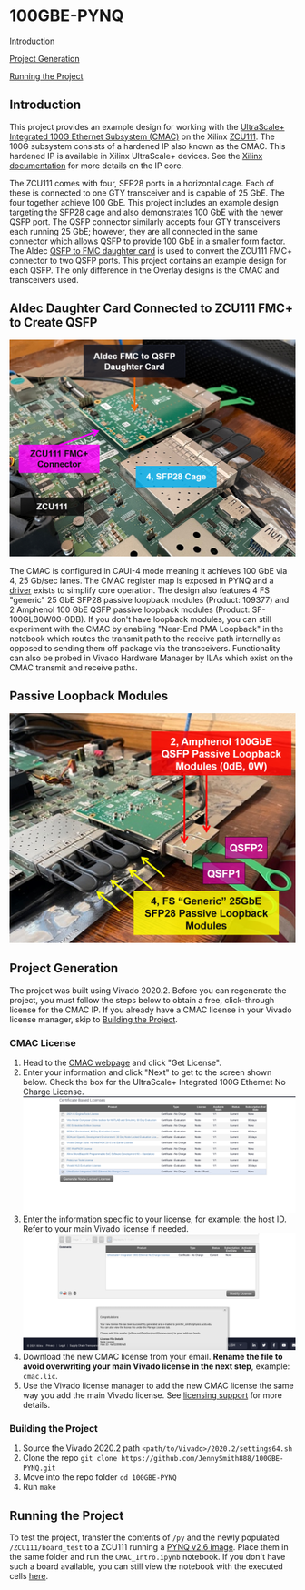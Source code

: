 # 100GBE-PYNQ
[Introduction](https://github.com/JennySmith888/100GBE-PYNQ#introduction)

[Project Generation](https://github.com/JennySmith888/100GBE-PYNQ#project-generation)

[Running the Project](https://github.com/JennySmith888/100GBE-PYNQ#running-the-project)

## Introduction
This project provides an example design for working with the [UltraScale+ Integrated 100G Ethernet Subsystem (CMAC)](https://www.xilinx.com/products/intellectual-property/cmac_usplus.html) on the Xilinx [ZCU111](https://www.xilinx.com/support/documentation/boards_and_kits/zcu111/ug1271-zcu111-eval-bd.pdf). The 100G subsystem consists of a hardened IP also known as the CMAC. This hardened IP is available in Xilinx UltraScale+ devices. See the [Xilinx documentation](https://www.xilinx.com/products/intellectual-property/cmac_usplus.html) for more details on the IP core. 



The ZCU111 comes with four, SFP28 ports in a horizontal cage. Each of these is connected to one GTY transceiver and is capable of 25 GbE. The four together achieve 100 GbE. This project includes an example design targeting the SFP28 cage and also demonstrates 100 GbE with the newer QSFP port. The QSFP connector similarly accepts four GTY transceivers each running 25 GbE; however, they are all connected in the same connector which allows QSFP to provide 100 GbE in a smaller form factor. The Aldec [QSFP to FMC daughter card](https://www.aldec.com/en/products/emulation/daughter_cards/fmc_daughter/fmc_qsfp) is used to convert the ZCU111 FMC+ connector to two QSFP ports. This project contains an example design for each QSFP. The only difference in the Overlay designs is the CMAC and transceivers used.
## Aldec Daughter Card Connected to ZCU111 FMC+ to Create QSFP
![Alt text](./py/images/CMAC_Aldec_Setup_1.png?raw=true "Aldec Card Plugged into ZCU111 FMC+ Connector")

The CMAC is configured in CAUI-4 mode meaning it achieves 100 GbE via 4, 25 Gb/sec lanes. The CMAC register map is exposed in PYNQ and a [driver](https://github.com/JennySmith888/100GBE-PYNQ/blob/main/py/cmac.py) exists to simplify core operation. The design also features 4 FS "generic" 25 GbE SFP28 passive loopback modules (Product: 109377) and 2 Amphenol 100 GbE QSFP passive loopback modules (Product: SF-100GLB0W00-0DB). If you don't have loopback modules, you can still experiment with the CMAC by enabling "Near-End PMA Loopback" in the notebook which routes the transmit path to the receive path internally as opposed to sending them off package via the transceivers. Functionality can also be probed in Vivado Hardware Manager by ILAs which exist on the CMAC transmit and receive paths.

## Passive Loopback Modules
![Alt text](./py/images/CMAC_Aldec_Setup_2.png?raw=true "Aldec Card Plugged into ZCU111 FMC+ Connector")

## Project Generation
The project was built using Vivado 2020.2. Before you can regenerate the project, you must follow the steps below to obtain a free, click-through license for the CMAC IP. If you already have a CMAC license in your Vivado license manager, skip to [Building the Project](https://github.com/JennySmith888/100GBE-PYNQ#building-the-project).

### CMAC License
1. Head to the [CMAC webpage](https://www.xilinx.com/products/intellectual-property/cmac_usplus.html) and click "Get License".
2. Enter your information and click "Next" to get to the screen shown below. Check the box for the UltraScale+ Integrated 100G Ethernet No Charge License. ![Alt text](./py/images/cmac_license1.png?raw=true "Aldec Card Plugged into ZCU111 FMC+ Connector")
3. Enter the information specific to your license, for example: the host ID. Refer to your main Vivado license if needed. ![Alt text](./py/images/cmac_license2.png?raw=true "Aldec Card Plugged into ZCU111 FMC+ Connector")
4. Download the new CMAC license from your email. **Rename the file to avoid overwriting your main Vivado license in the next step**, example: `cmac.lic`.
5. Use the Vivado license manager to add the new CMAC license the same way you add the main Vivado license. See [licensing support](https://www.xilinx.com/support/documentation-navigation/design-hubs/dh0013-vivado-installation-and-licensing-hub.html) for more details.

### Building the Project



1. Source the Vivado 2020.2 path `<path/to/Vivado>/2020.2/settings64.sh`
2. Clone the repo `git clone https://github.com/JennySmith888/100GBE-PYNQ.git`
3. Move into the repo folder `cd 100GBE-PYNQ`
4. Run `make`

## Running the Project
To test the project, transfer the contents of `/py` and the newly populated `/ZCU111/board_test` to a ZCU111 running a [PYNQ v2.6 image](https://github.com/Xilinx/PYNQ/releases). Place them in the same folder and run the `CMAC_Intro.ipynb` notebook. If you don't have such a board available, you can still view the notebook with the executed cells [here](https://github.com/JennySmith888/100GBE-PYNQ/blob/main/py/CMAC_Intro.ipynb).

